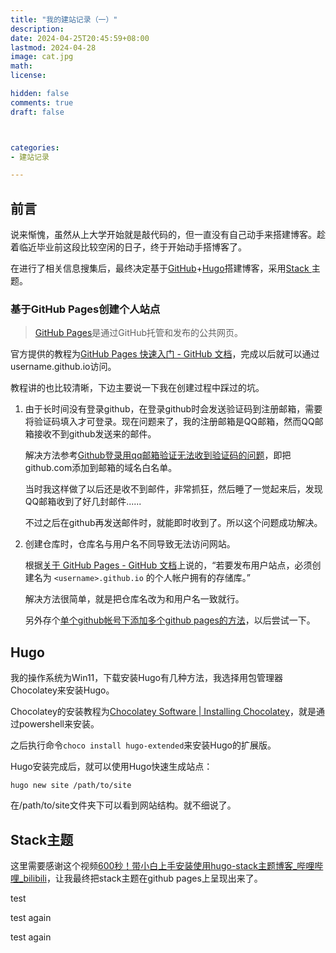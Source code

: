 ```yaml
---
title: "我的建站记录（一）"
description: 
date: 2024-04-25T20:45:59+08:00
lastmod: 2024-04-28
image: cat.jpg
math: 
license: 

hidden: false
comments: true
draft: false



categories:
- 建站记录

---
```


## 前言

说来惭愧，虽然从上大学开始就是敲代码的，但一直没有自己动手来搭建博客。趁着临近毕业前这段比较空闲的日子，终于开始动手搭博客了。

在进行了相关信息搜集后，最终决定基于[GitHub](https://github.com/)+[Hugo](https://gohugo.io/)搭建博客，采用[Stack ](https://stack.jimmycai.com/)主题。

### 基于GitHub Pages创建个人站点

> [GitHub Pages](https://pages.github.com/)是通过GitHub托管和发布的公共网页。

官方提供的教程为[GitHub Pages 快速入门 - GitHub 文档](https://docs.github.com/zh/pages/quickstart)，完成以后就可以通过username.github.io访问。

教程讲的也比较清晰，下边主要说一下我在创建过程中踩过的坑。

1. 由于长时间没有登录github，在登录github时会发送验证码到注册邮箱，需要将验证码填入才可登录。现在问题来了，我的注册邮箱是QQ邮箱，然而QQ邮箱接收不到github发送来的邮件。
   
   解决方法参考[Github登录用qq邮箱验证无法收到验证码的问题](https://www.bilibili.com/read/cv9269819/)，即把github.com添加到邮箱的域名白名单。
   
   当时我这样做了以后还是收不到邮件，非常抓狂，然后睡了一觉起来后，发现QQ邮箱收到了好几封邮件......
   
   不过之后在github再发送邮件时，就能即时收到了。所以这个问题成功解决。

2. 创建仓库时，仓库名与用户名不同导致无法访问网站。
   
   根据[关于 GitHub Pages - GitHub 文档](https://docs.github.com/zh/pages/getting-started-with-github-pages/about-github-pages)上说的，“若要发布用户站点，必须创建名为 `<username>.github.io` 的个人帐户拥有的存储库。”
   
   解决方法很简单，就是把仓库名改为和用户名一致就行。
   
   另外存个[单个github帐号下添加多个github pages的方法](https://zhuanlan.zhihu.com/p/143298650)，以后尝试一下。

## Hugo

我的操作系统为Win11，下载安装Hugo有几种方法，我选择用包管理器Chocolatey来安装Hugo。

Chocolatey的安装教程为[Chocolatey Software | Installing Chocolatey](https://chocolatey.org/install)，就是通过powershell来安装。

之后执行命令`choco install hugo-extended`来安装Hugo的扩展版。

Hugo安装完成后，就可以使用Hugo快速生成站点：

```shell
hugo new site /path/to/site
```

在/path/to/site文件夹下可以看到网站结构。就不细说了。

## Stack主题

这里需要感谢这个视频[600秒！带小白上手安装使用hugo-stack主题博客_哔哩哔哩_bilibili](https://www.bilibili.com/video/BV15f4y157a6/?spm_id_from=333.1350.jump_directly)，让我最终把stack主题在github pages上呈现出来了。

test

test again

test again